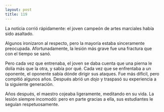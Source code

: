 ```yaml
---
layout: post
title: 119
---
```


La noticia corrió rápidamente: el joven campeón de artes marciales había sido asaltado.

Algunos ironizaron al respecto, pero la mayoría estaba sinceramente preocupada. Afortunadamente, la lesión más grave fue una fractura que con el tiempo se sanó.

Pero cada vez que entrenaba, el joven se daba cuenta que una pierna le dolía más que la otra, y sabía por qué. 
Cada vez que se enfrentaba a un oponente, el oponente sabía dónde dirigir sus ataques. Fue más difícil, pero compitió algunos años. 
Después abrió un _dojo_ y traspasó su experiencia a la siguiente generación.

Años después, el maestro cojeaba ligeramente, meditando en su vida. La lesión siempre incomodó: pero en parte gracias a ella, sus estudiantes le seguían respetuosamente.
